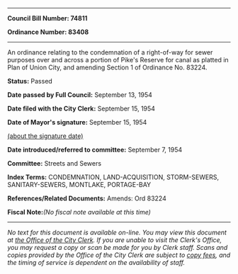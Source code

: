 

********

**Council Bill Number: 74811**
   
**Ordinance Number: 83408**
********

 An ordinance relating to the condemnation of a right-of-way for sewer purposes over and across a portion of Pike's Reserve for canal as platted in Plan of Union City, and amending Section 1 of Ordinance No. 83224.

**Status:** Passed
   
**Date passed by Full Council:** September 13, 1954
   
**Date filed with the City Clerk:** September 15, 1954
   
**Date of Mayor's signature:** September 15, 1954
   
[(about the signature date)](/~public/approvaldate.htm)
   
   
   
**Date introduced/referred to committee:** September 7, 1954
   
**Committee:** Streets and Sewers
   
   
**Index Terms:** CONDEMNATION, LAND-ACQUISITION, STORM-SEWERS, SANITARY-SEWERS, MONTLAKE, PORTAGE-BAY

**References/Related Documents:** Amends: Ord 83224

**Fiscal Note:**_(No fiscal note available at this time)_
********

_No text for this document is available on-line. You may view this document at [the Office of the City Clerk](http://www.seattle.gov/leg/clerk/contactUs.htm). If you are unable to visit the Clerk's Office, you may request a copy or scan be made for you by Clerk staff. Scans and copies provided by the Office of the City Clerk are subject to [copy fees](http://clerk.seattle.gov/~public/clerkfees.htm), and the timing of service is dependent on the availability of staff._

